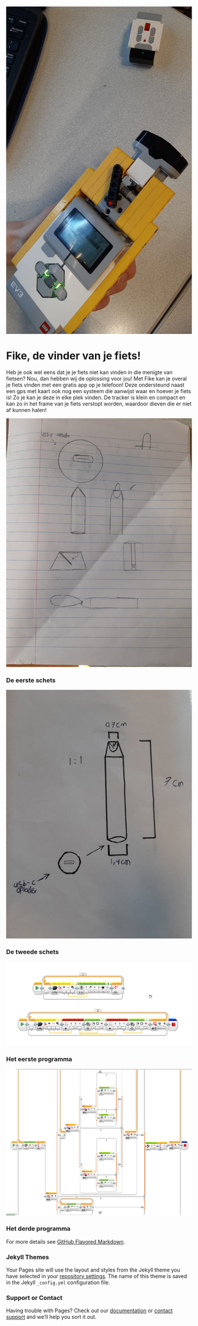 ![Fike.jpeg](Fike.jpeg)



# Fike, de vinder van je fiets!
Heb je ook wel eens dat je je fiets niet kan vinden in die menigte van fietsen? Nou, dan hebben wij de oplossing voor jou! Met Fike kan je overal je fiets vinden met een gratis app op je telefoon! Deze ondersteund naast een gps met kaart ook nog een systeem die aanwijst waar en hoever je fiets is! Zo je kan je deze in elke plek vinden. De tracker is klein en compact en kan zo in het frame van je fiets verstopt worden, waardoor dieven die er niet af kunnen halen!




![Schets 1.jpeg](Schets%201.jpeg)
### De eerste schets


![Schets2.jpeg](Schets2.jpeg)
### De tweede schets


![program1.png](program1.png)
### Het eerste programma


![program 3](program3.png)
### Het derde programma



For more details see [GitHub Flavored Markdown](https://guides.github.com/features/mastering-markdown/).

### Jekyll Themes

Your Pages site will use the layout and styles from the Jekyll theme you have selected in your [repository settings](https://github.com/Meridiaan-College/Fike/settings/pages). The name of this theme is saved in the Jekyll `_config.yml` configuration file.

### Support or Contact

Having trouble with Pages? Check out our [documentation](https://docs.github.com/categories/github-pages-basics/) or [contact support](https://support.github.com/contact) and we’ll help you sort it out.
